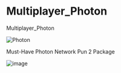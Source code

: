 # Multiplayer_Photon

Multiplayer_Photon

![Photon](https://user-images.githubusercontent.com/62818241/204100076-fb6ef766-85fa-432c-992b-f297572be75d.PNG)

Must-Have Photon Network Pun 2 Package 

![image](https://github.com/Asbaq/Multiplayer_Photon/assets/62818241/3c3804b3-3f26-4b55-b8ea-b08c7ef7da65)

